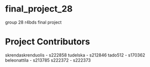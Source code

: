 # final_project_28

group 28 r4bds final project

# Project Contributors

skrendaskrenduolis - s222858
tudelska - s212846
tado512 - s170362
beleonattila - s213785 
s222372 - s222373